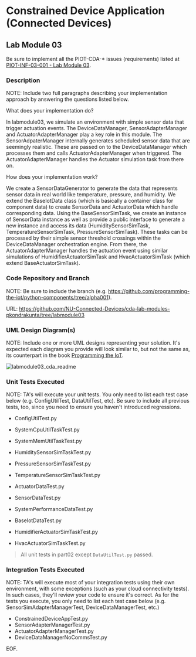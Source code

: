 # Constrained Device Application (Connected Devices)

## Lab Module 03

Be sure to implement all the PIOT-CDA-* issues (requirements) listed at [PIOT-INF-03-001 - Lab Module 03](https://github.com/orgs/programming-the-iot/projects/1#column-10488379).

### Description

NOTE: Include two full paragraphs describing your implementation approach by answering the questions listed below.

What does your implementation do? 

In labmodule03, we simulate an environment with simple sensor data that trigger actuation events. The DeviceDataManager, SensorAdapterManager and ActuatorAdapterManager play a key role in this module. The SensorAdpaterManager internally generates scheduled sensor data that are seemingly realistic. These are passed on to the DeviceDataManager which processes them and calls ActuatorAdapterManager when triggered. The ActuatorAdapterManager handles the Actuator simulation task from there on. 

How does your implementation work?

We create a SensorDataGenerator to generate the data that represents sensor data in real world like temperature, pressure, and humidity. We extend the BaseIotData class (which is basically a container class for component data) to create SensorData and ActuatorData which handle corresponding data. Using the BaseSensorSimTask, we create an instance of SensorData instance as well as provide a public interface to generate a new instance and access its data (HumiditySensorSimTask, TemperatureSensorSimTask, PressureSensorSimTask). These tasks can be processed by their simple sensor threshold crossings within the DeviceDataManager orchestration engine. From there, the ActuatorAdapterManager handles the actuation event using similar simulations of HumidifierActuatorSimTask and HvacActuatorSimTask (which extend BaseActuatorSimTask).

### Code Repository and Branch

NOTE: Be sure to include the branch (e.g. https://github.com/programming-the-iot/python-components/tree/alpha001).

URL: https://github.com/NU-Connected-Devices/cda-lab-modules-pkondrakunta/tree/labmodule03

### UML Design Diagram(s)

NOTE: Include one or more UML designs representing your solution. It's expected each
diagram you provide will look similar to, but not the same as, its counterpart in the
book [Programming the IoT](https://learning.oreilly.com/library/view/programming-the-internet/9781492081401/).

![labmodule03_cda_readme](https://github.com/NU-Connected-Devices/lab-module-docs-pkondrakunta/blob/labmodule03/labmodule03/labmodule03_cda_readme.png?raw=true)

### Unit Tests Executed

NOTE: TA's will execute your unit tests. You only need to list each test case below
(e.g. ConfigUtilTest, DataUtilTest, etc). Be sure to include all previous tests, too,
since you need to ensure you haven't introduced regressions.

- ConfigUtilTest.py
- SystemCpuUtilTaskTest.py
- SystemMemUtilTaskTest.py

- HumiditySensorSimTaskTest.py
- PressureSensorSimTaskTest.py
- TemperatureSensorSimTaskTest.py

- ActuatorDataTest.py
- SensorDataTest.py
- SystemPerformanceDataTest.py
- BaseIotDataTest.py

- HumidifierActuatorSimTaskTest.py
- HvacActuatorSimTaskTest.py

> All unit tests in part02 except `DataUtilTest.py` passed.

### Integration Tests Executed

NOTE: TA's will execute most of your integration tests using their own environment, with
some exceptions (such as your cloud connectivity tests). In such cases, they'll review
your code to ensure it's correct. As for the tests you execute, you only need to list each
test case below (e.g. SensorSimAdapterManagerTest, DeviceDataManagerTest, etc.)

- ConstrainedDeviceAppTest.py
- SensorAdapterManagerTest.py
- ActuatorAdapterManagerTest.py
- DeviceDataManagerNoCommsTest.py

EOF.
